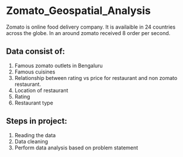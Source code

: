 # Zomato_Geospatial_Analysis
Zomato is online food delivery company. It is availaible in 24 countries across the globe. In an around zomato received 8 order per second.

## Data consist of:
1. Famous zomato outlets in Bengaluru
2. Famous cuisines
3. Relationship between rating vs price for restaurant and non zomato restaurant.
4. Location of restaurant
5. Rating
6. Restaurant type

## Steps in project:
1. Reading the data
2. Data cleaning
3. Perform data analysis based on problem statement

